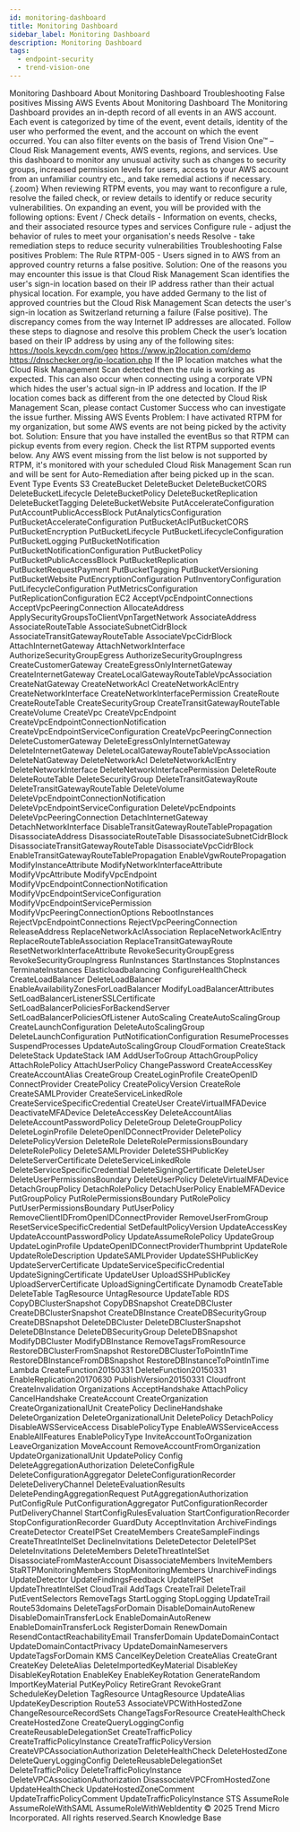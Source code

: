 ```yaml
---
id: monitoring-dashboard
title: Monitoring Dashboard
sidebar_label: Monitoring Dashboard
description: Monitoring Dashboard
tags:
  - endpoint-security
  - trend-vision-one
---
```


 Monitoring Dashboard About Monitoring Dashboard Troubleshooting False positives Missing AWS Events About Monitoring Dashboard The Monitoring Dashboard provides an in-depth record of all events in an AWS account. Each event is categorized by time of the event, event details, identity of the user who performed the event, and the account on which the event occurred. You can also filter events on the basis of Trend Vision One™ – Cloud Risk Management events, AWS events, regions, and services. Use this dashboard to monitor any unusual activity such as changes to security groups, increased permission levels for users, access to your AWS account from an unfamiliar country etc., and take remedial actions if necessary. {.zoom} When reviewing RTPM events, you may want to reconfigure a rule, resolve the failed check, or review details to identify or reduce security vulnerabilities. On expanding an event, you will be provided with the following options: Event / Check details - Information on events, checks, and their associated resource types and services Configure rule - adjust the behavior of rules to meet your organisation's needs Resolve - take remediation steps to reduce security vulnerabilities Troubleshooting False positives Problem: The Rule RTPM-005 - Users signed in to AWS from an approved country returns a false positive. Solution: One of the reasons you may encounter this issue is that Cloud Risk Management Scan identifies the user's sign-in location based on their IP address rather than their actual physical location. For example, you have added Germany to the list of approved countries but the Cloud Risk Management Scan detects the user's sign-in location as Switzerland returning a failure (False positive). The discrepancy comes from the way Internet IP addresses are allocated. Follow these steps to diagnose and resolve this problem Check the user’s location based on their IP address by using any of the following sites: https://tools.keycdn.com/geo https://www.ip2location.com/demo https://dnschecker.org/ip-location.php If the IP location matches what the Cloud Risk Management Scan detected then the rule is working as expected. This can also occur when connecting using a corporate VPN which hides the user's actual sign-in IP address and location. If the IP location comes back as different from the one detected by Cloud Risk Management Scan, please contact Customer Success who can investigate the issue further. Missing AWS Events Problem: I have activated RTPM for my organization, but some AWS events are not being picked by the activity bot. Solution: Ensure that you have installed the eventBus so that RTPM can pickup events from every region. Check the list RTPM supported events below. Any AWS event missing from the list below is not supported by RTPM, it's monitored with your scheduled Cloud Risk Management Scan run and will be sent for Auto-Remediation after being picked up in the scan. Event Type Events S3 CreateBucket DeleteBucket DeleteBucketCORS DeleteBucketLifecycle DeleteBucketPolicy DeleteBucketReplication DeleteBucketTagging DeleteBucketWebsite PutAccelerateConfiguration PutAccountPublicAccessBlock PutAnalyticsConfiguration PutBucketAccelerateConfiguration PutBucketAclPutBucketCORS PutBucketEncryption PutBucketLifecycle PutBucketLifecycleConfiguration PutBucketLogging PutBucketNotification PutBucketNotificationConfiguration PutBucketPolicy PutBucketPublicAccessBlock PutBucketReplication PutBucketRequestPayment PutBucketTagging PutBucketVersioning PutBucketWebsite PutEncryptionConfiguration PutInventoryConfiguration PutLifecycleConfiguration PutMetricsConfiguration PutReplicationConfiguration EC2 AcceptVpcEndpointConnections AcceptVpcPeeringConnection AllocateAddress ApplySecurityGroupsToClientVpnTargetNetwork AssociateAddress AssociateRouteTable AssociateSubnetCidrBlock AssociateTransitGatewayRouteTable AssociateVpcCidrBlock AttachInternetGateway AttachNetworkInterface AuthorizeSecurityGroupEgress AuthorizeSecurityGroupIngress CreateCustomerGateway CreateEgressOnlyInternetGateway CreateInternetGateway CreateLocalGatewayRouteTableVpcAssociation CreateNatGateway CreateNetworkAcl CreateNetworkAclEntry CreateNetworkInterface CreateNetworkInterfacePermission CreateRoute CreateRouteTable CreateSecurityGroup CreateTransitGatewayRouteTable CreateVolume CreateVpc CreateVpcEndpoint CreateVpcEndpointConnectionNotification CreateVpcEndpointServiceConfiguration CreateVpcPeeringConnection DeleteCustomerGateway DeleteEgressOnlyInternetGateway DeleteInternetGateway DeleteLocalGatewayRouteTableVpcAssociation DeleteNatGateway DeleteNetworkAcl DeleteNetworkAclEntry DeleteNetworkInterface DeleteNetworkInterfacePermission DeleteRoute DeleteRouteTable DeleteSecurityGroup DeleteTransitGatewayRoute DeleteTransitGatewayRouteTable DeleteVolume DeleteVpcEndpointConnectionNotification DeleteVpcEndpointServiceConfiguration DeleteVpcEndpoints DeleteVpcPeeringConnection DetachInternetGateway DetachNetworkInterface DisableTransitGatewayRouteTablePropagation DisassociateAddress DisassociateRouteTable DisassociateSubnetCidrBlock DisassociateTransitGatewayRouteTable DisassociateVpcCidrBlock EnableTransitGatewayRouteTablePropagation EnableVgwRoutePropagation ModifyInstanceAttribute ModifyNetworkInterfaceAttribute ModifyVpcAttribute ModifyVpcEndpoint ModifyVpcEndpointConnectionNotification ModifyVpcEndpointServiceConfiguration ModifyVpcEndpointServicePermission ModifyVpcPeeringConnectionOptions RebootInstances RejectVpcEndpointConnections RejectVpcPeeringConnection ReleaseAddress ReplaceNetworkAclAssociation ReplaceNetworkAclEntry ReplaceRouteTableAssociation ReplaceTransitGatewayRoute ResetNetworkInterfaceAttribute RevokeSecurityGroupEgress RevokeSecurityGroupIngress RunInstances StartInstances StopInstances TerminateInstances Elasticloadbalancing ConfigureHealthCheck CreateLoadBalancer DeleteLoadBalancer EnableAvailabilityZonesForLoadBalancer ModifyLoadBalancerAttributes SetLoadBalancerListenerSSLCertificate SetLoadBalancerPoliciesForBackendServer SetLoadBalancerPoliciesOfListener AutoScaling CreateAutoScalingGroup CreateLaunchConfiguration DeleteAutoScalingGroup DeleteLaunchConfiguration PutNotificationConfiguration ResumeProcesses SuspendProcesses UpdateAutoScalingGroup CloudFormation CreateStack DeleteStack UpdateStack IAM AddUserToGroup AttachGroupPolicy AttachRolePolicy AttachUserPolicy ChangePassword CreateAccessKey CreateAccountAlias CreateGroup CreateLoginProfile CreateOpenID ConnectProvider CreatePolicy CreatePolicyVersion CreateRole CreateSAMLProvider CreateServiceLinkedRole CreateServiceSpecificCredential CreateUser CreateVirtualMFADevice DeactivateMFADevice DeleteAccessKey DeleteAccountAlias DeleteAccountPasswordPolicy DeleteGroup DeleteGroupPolicy DeleteLoginProfile DeleteOpenIDConnectProvider DeletePolicy DeletePolicyVersion DeleteRole DeleteRolePermissionsBoundary DeleteRolePolicy DeleteSAMLProvider DeleteSSHPublicKey DeleteServerCertificate DeleteServiceLinkedRole DeleteServiceSpecificCredential DeleteSigningCertificate DeleteUser DeleteUserPermissionsBoundary DeleteUserPolicy DeleteVirtualMFADevice DetachGroupPolicy DetachRolePolicy DetachUserPolicy EnableMFADevice PutGroupPolicy PutRolePermissionsBoundary PutRolePolicy PutUserPermissionsBoundary PutUserPolicy RemoveClientIDFromOpenIDConnectProvider RemoveUserFromGroup ResetServiceSpecificCredential SetDefaultPolicyVersion UpdateAccessKey UpdateAccountPasswordPolicy UpdateAssumeRolePolicy UpdateGroup UpdateLoginProfile UpdateOpenIDConnectProviderThumbprint UpdateRole UpdateRoleDescription UpdateSAMLProvider UpdateSSHPublicKey UpdateServerCertificate UpdateServiceSpecificCredential UpdateSigningCertificate UpdateUser UploadSSHPublicKey UploadServerCertificate UploadSigningCertificate Dynamodb CreateTable DeleteTable TagResource UntagResource UpdateTable RDS CopyDBClusterSnapshot CopyDBSnapshot CreateDBCluster CreateDBClusterSnapshot CreateDBInstance CreateDBSecurityGroup CreateDBSnapshot DeleteDBCluster DeleteDBClusterSnapshot DeleteDBInstance DeleteDBSecurityGroup DeleteDBSnapshot ModifyDBCluster ModifyDBInstance RemoveTagsFromResource RestoreDBClusterFromSnapshot RestoreDBClusterToPointInTime RestoreDBInstanceFromDBSnapshot RestoreDBInstanceToPointInTime Lambda CreateFunction20150331 DeleteFunction20150331 EnableReplication20170630 PublishVersion20150331 Cloudfront CreateInvalidation Organizations AcceptHandshake AttachPolicy CancelHandshake CreateAccount CreateOrganization CreateOrganizationalUnit CreatePolicy DeclineHandshake DeleteOrganization DeleteOrganizationalUnit DeletePolicy DetachPolicy DisableAWSServiceAccess DisablePolicyType EnableAWSServiceAccess EnableAllFeatures EnablePolicyType InviteAccountToOrganization LeaveOrganization MoveAccount RemoveAccountFromOrganization UpdateOrganizationalUnit UpdatePolicy Config DeleteAggregationAuthorization DeleteConfigRule DeleteConfigurationAggregator DeleteConfigurationRecorder DeleteDeliveryChannel DeleteEvaluationResults DeletePendingAggregationRequest PutAggregationAuthorization PutConfigRule PutConfigurationAggregator PutConfigurationRecorder PutDeliveryChannel StartConfigRulesEvaluation StartConfigurationRecorder StopConfigurationRecorder GuardDuty AcceptInvitation ArchiveFindings CreateDetector CreateIPSet CreateMembers CreateSampleFindings CreateThreatIntelSet DeclineInvitations DeleteDetector DeleteIPSet DeleteInvitations DeleteMembers DeleteThreatIntelSet DisassociateFromMasterAccount DisassociateMembers InviteMembers StaRTPMonitoringMembers StopMonitoringMembers UnarchiveFindings UpdateDetector UpdateFindingsFeedback UpdateIPSet UpdateThreatIntelSet CloudTrail AddTags CreateTrail DeleteTrail PutEventSelectors RemoveTags StartLogging StopLogging UpdateTrail Route53domains DeleteTagsForDomain DisableDomainAutoRenew DisableDomainTransferLock EnableDomainAutoRenew EnableDomainTransferLock RegisterDomain RenewDomain ResendContactReachabilityEmail TransferDomain UpdateDomainContact UpdateDomainContactPrivacy UpdateDomainNameservers UpdateTagsForDomain KMS CancelKeyDeletion CreateAlias CreateGrant CreateKey DeleteAlias DeleteImportedKeyMaterial DisableKey DisableKeyRotation EnableKey EnableKeyRotation GenerateRandom ImportKeyMaterial PutKeyPolicy RetireGrant RevokeGrant ScheduleKeyDeletion TagResource UntagResource UpdateAlias UpdateKeyDescription Route53 AssociateVPCWithHostedZone ChangeResourceRecordSets ChangeTagsForResource CreateHealthCheck CreateHostedZone CreateQueryLoggingConfig CreateReusableDelegationSet CreateTrafficPolicy CreateTrafficPolicyInstance CreateTrafficPolicyVersion CreateVPCAssociationAuthorization DeleteHealthCheck DeleteHostedZone DeleteQueryLoggingConfig DeleteReusableDelegationSet DeleteTrafficPolicy DeleteTrafficPolicyInstance DeleteVPCAssociationAuthorization DisassociateVPCFromHostedZone UpdateHealthCheck UpdateHostedZoneComment UpdateTrafficPolicyComment UpdateTrafficPolicyInstance STS AssumeRole AssumeRoleWithSAML AssumeRoleWithWebIdentity © 2025 Trend Micro Incorporated. All rights reserved.Search Knowledge Base